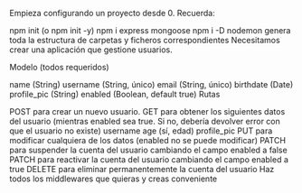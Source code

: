 Empieza configurando un proyecto desde 0. Recuerda:

npm init (o npm init -y)
npm i express mongoose
npm i -D nodemon
genera toda la estructura de carpetas y ficheros correspondientes
Necesitamos crear una aplicación que gestione usuarios.

Modelo (todos requeridos)

name (String)
username (String, único)
email (String, único)
birthdate (Date)
profile_pic (String)
enabled (Boolean, default true)
Rutas

POST para crear un nuevo usuario.
GET para obtener los siguientes datos del usuario (mientras enabled sea true. Si no, debería devolver error con que el usuario no existe)
username
age (sí, edad)
profile_pic
PUT para modificar cualquiera de los datos (enabled no se puede modificar)
PATCH para suspender la cuenta del usuario cambiando el campo enabled a false
PATCH para reactivar la cuenta del usuario cambiando el campo enabled a true
DELETE para eliminar permanentemente la cuenta del usuario
Haz todos los middlewares que quieras y creas conveniente